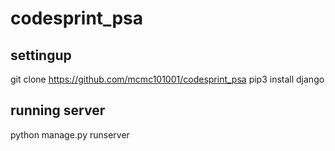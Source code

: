 # codesprint_psa

## settingup
git clone https://github.com/mcmc101001/codesprint_psa
pip3 install django

## running server
python manage.py runserver

